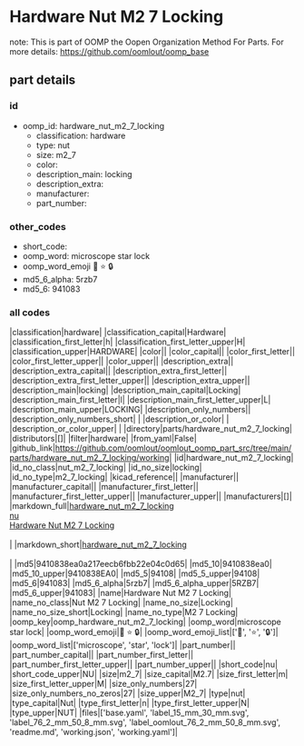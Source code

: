 # Hardware Nut M2 7 Locking  

note: This is part of OOMP the Oopen Organization Method For Parts. For more details: https://github.com/oomlout/oomp_base

##  part details





### id
* oomp_id: hardware_nut_m2_7_locking
  * classification: hardware
  * type: nut
  * size: m2_7
  * color: 
  * description_main: locking
  * description_extra: 
  * manufacturer: 
  * part_number: 

### other_codes
* short_code: 
* oomp_word: microscope star lock
* oomp_word_emoji :microscope: :star: :lock:
* md5_6_alpha: 5rzb7
* md5_6: 941083

### all codes 
|classification|hardware|
|classification_capital|Hardware|
|classification_first_letter|h|
|classification_first_letter_upper|H|
|classification_upper|HARDWARE|
|color||
|color_capital||
|color_first_letter||
|color_first_letter_upper||
|color_upper||
|description_extra||
|description_extra_capital||
|description_extra_first_letter||
|description_extra_first_letter_upper||
|description_extra_upper||
|description_main|locking|
|description_main_capital|Locking|
|description_main_first_letter|l|
|description_main_first_letter_upper|L|
|description_main_upper|LOCKING|
|description_only_numbers||
|description_only_numbers_short| |
|description_or_color| |
|description_or_color_upper| |
|directory|parts/hardware_nut_m2_7_locking|
|distributors|[]|
|filter|hardware|
|from_yaml|False|
|github_link|https://github.com/oomlout/oomlout_oomp_part_src/tree/main/parts/hardware_nut_m2_7_locking/working|
|id|hardware_nut_m2_7_locking|
|id_no_class|nut_m2_7_locking|
|id_no_size|locking|
|id_no_type|m2_7_locking|
|kicad_reference||
|manufacturer||
|manufacturer_capital||
|manufacturer_first_letter||
|manufacturer_first_letter_upper||
|manufacturer_upper||
|manufacturers|[]|
|markdown_full|[hardware_nut_m2_7_locking](https://github.com/oomlout/oomlout_oomp_part_src/tree/main/parts/hardware_nut_m2_7_locking/working)<br>[nu](https://github.com/oomlout/oomlout_oomp_part_src/tree/main/parts/hardware_nut_m2_7_locking/working)<br>[Hardware Nut M2 7 Locking](https://github.com/oomlout/oomlout_oomp_part_src/tree/main/parts/hardware_nut_m2_7_locking/working)<br><br>|
|markdown_short|[hardware_nut_m2_7_locking](https://github.com/oomlout/oomlout_oomp_part_src/tree/main/parts/hardware_nut_m2_7_locking/working)<br><br>|
|md5|9410838ea0a217eecb6fbb22e04c0d65|
|md5_10|9410838ea0|
|md5_10_upper|9410838EA0|
|md5_5|94108|
|md5_5_upper|94108|
|md5_6|941083|
|md5_6_alpha|5rzb7|
|md5_6_alpha_upper|5RZB7|
|md5_6_upper|941083|
|name|Hardware Nut M2 7 Locking|
|name_no_class|Nut M2 7 Locking|
|name_no_size|Locking|
|name_no_size_short|Locking|
|name_no_type|M2 7 Locking|
|oomp_key|oomp_hardware_nut_m2_7_locking|
|oomp_word|microscope star lock|
|oomp_word_emoji|:microscope: :star: :lock:|
|oomp_word_emoji_list|[':microscope:', ':star:', ':lock:']|
|oomp_word_list|['microscope', 'star', 'lock']|
|part_number||
|part_number_capital||
|part_number_first_letter||
|part_number_first_letter_upper||
|part_number_upper||
|short_code|nu|
|short_code_upper|NU|
|size|m2_7|
|size_capital|M2.7|
|size_first_letter|m|
|size_first_letter_upper|M|
|size_only_numbers|27|
|size_only_numbers_no_zeros|27|
|size_upper|M2_7|
|type|nut|
|type_capital|Nut|
|type_first_letter|n|
|type_first_letter_upper|N|
|type_upper|NUT|
|files|['base.yaml', 'label_15_mm_30_mm.svg', 'label_76_2_mm_50_8_mm.svg', 'label_oomlout_76_2_mm_50_8_mm.svg', 'readme.md', 'working.json', 'working.yaml']|
